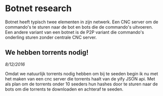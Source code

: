 # Botnet research

Botnet heeft typisch twee elementen in zijn netwerk. Een CNC server om de commando's te sturen naar de bot en bots die de commando's uitvoeren.
Een andere variant van een botnet is de P2P variant die commando's onderling sturen zonder centrale CNC server. 

## We hebben torrents nodig!

*8/12/2016*

Omdat we natuurlijk torrents nodig hebben om bij te seeden begin ik nu met het maken van een cnc server die torrents haalt van de yify JSON api.
Met als plan om de torrents onder 10 seeders hun hashes door te sturen naar de bots om die torrents te downloaden en achteraf te seeden.